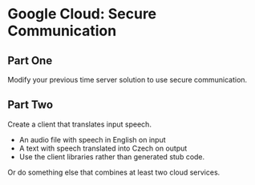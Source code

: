 # Google Cloud: Secure Communication


## Part One

Modify your previous time server solution to use secure communication.


## Part Two

Create a client that translates input speech.
- An audio file with speech in English on input
- A text with speech translated into Czech on output
- Use the client libraries rather than generated stub code.

Or do something else that combines at least two cloud services.
